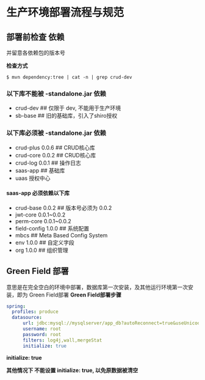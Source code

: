 # 生产环境部署流程与规范

## 部署前检查 依赖
并留意各依赖包的版本号

**检查方式**
```shell
$ mvn dependency:tree | cat -n | grep crud-dev
```

### 以下库不能被 **-standalone.jar** 依赖
- crud-dev   ## 仅限于 dev, 不能用于生产环境
- sb-base    ## 旧的基础库，引入了shiro授权

### 以下库必须被 **-standalone.jar** 依赖
- crud-plus 0.0.6  ## CRUD核心库
- crud-core 0.0.2  ## CRUD核心库
- crud-log 0.0.1   ## 操作日志
- saas-app  ## 基础库
- uaas 授权中心

#### saas-app 必须依赖以下库
- crud-base 0.0.2    ## 版本号必须为 0.0.2
- jwt-core 0.0.1~0.0.2
- perm-core 0.0.1~0.0.2
- field-config 1.0.0  ## 系统配置
- mbcs  ## Meta Based Config System
- env 1.0.0   ## 自定义字段
- org 1.0.0   ## 组织管理

## Green Field 部署
意思是在完全空白的环境中部署，数据库第一次安装，及其他运行环境第一次安装，即为 Green Field部署
**Green Field部署步骤**
```yaml
spring:
  profiles: produce
  datasource:
      url: jdbc:mysql://mysqlserver/app_db?autoReconnect=true&useUnicode=true&characterEncoding=utf8&zeroDateTimeBehavior=convertToNull
      username: root
      password: root
      filters: log4j,wall,mergeStat
      initialize: true
```
**initialize: true**

**其他情况下 不能设置 initialize: true, 以免原数据被清空**
